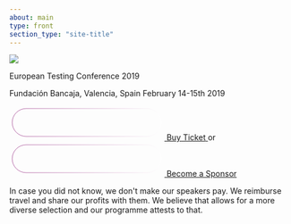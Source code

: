 ```yaml
---
about: main
type: front
section_type: "site-title"
---
```


<section id="european-testing-conference-2019" class="b-front">
    <div class="b-front__img b-img_main b-site-title b-img_full-sized b-img_parallax b-img b-img_bw">
        <img src="http://www.scandiafun.com/images/spiderweb-corner-right.png" class="web-left-bottom">
        <div class="b-img__text-content  b-site-title__info rectangle">
            <div class="spider">
                <div class="spiderweb"></div>
                <div class="body">
                    <div class="eye left"></div>
                    <div class="eye right"></div>
                </div>
                <div class="legs left">
                    <div class="leg"></div>
                    <div class="leg"></div>
                    <div class="leg"></div>
                </div>
                <div class="legs right">
                    <div class="leg"></div>
                    <div class="leg"></div>
                    <div class="leg"></div>
                </div>
            </div>
            <p class="h1 b-site-title__h1">European Testing Conference 2019</p>
            <div class="b-site-title__location">
                <span>Fundación Bancaja, Valencia, Spain</span> 
                <span>February 14-15th 2019</span>
            </div>
            <p></p>
                <a href="https://ti.to/ETC/ETC19" class="btn btn-margin">
                <svg width="277" height="62">
                    <defs>
                        <linearGradient id="grad1">
                            <stop offset="0%" stop-color="#B163A3"/>
                            <stop offset="100%" stop-color="#FFFFFF" />
                        </linearGradient>
                    </defs>
                    <rect x="5" y="5" rx="25" fill="none" stroke="url(#grad1)" width="266" height="50"></rect>
                </svg>
                    <span>Buy Ticket</span>
                </a> <span>or</span> 
                <a href="/images/2019/sponsors/european_testing_conference2019_sponsorship.pdf" class="btn btn-margin">
                <svg width="277" height="62">
                    <defs>
                        <linearGradient id="grad1">
                            <stop offset="0%" stop-color="#B163A3"/>
                            <stop offset="100%" stop-color="#FFFFFF" />
                        </linearGradient>
                    </defs>
                    <rect x="5" y="5" rx="25" fill="none" stroke="url(#grad1)" width="266" height="50"></rect>
                </svg>
                    <span>Become a Sponsor</span>
                </a>
            <p></p>
            <span>In case you did not know, we don't make our speakers pay. We reimburse travel and share our profits with them. </span> 
            <span>We believe that allows for a more diverse selection and our programme attests to that.</span>
        </div>
    </div>
</section>
